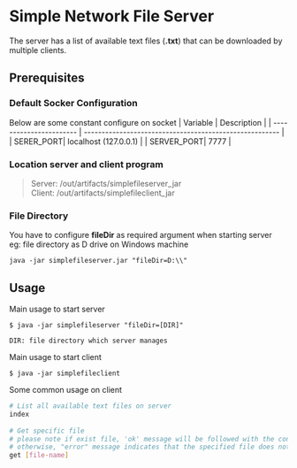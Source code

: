 
# Simple Network File Server  
  
  The server has a list of available text files (**.txt**) that can be downloaded by multiple clients.  
   
## Prerequisites  
  ### Default Socker Configuration
  Below are some constant configure on socket
  | Variable                | Description                                             |
| ----------------------- | ------------------------------------------------------- |
| SERER_PORT| localhost (127.0.0.1)                                  |
| SERVER_PORT| 7777                                  |
  
 ### Location server and client program
 >Server:  /out/artifacts/simplefileserver_jar          
 >Client:  /out/artifacts/simplefileclient_jar                         
 ### File Directory
 You have to configure **fileDir** as required argument when starting server  
 eg: file directory as D drive on Windows machine
```text  
java -jar simplefileserver.jar "fileDir=D:\\"  
```  
## Usage  
Main usage to start server
```shell
$ java -jar simplefileserver "fileDir=[DIR]"

DIR: file directory which server manages
```
Main usage to start client
```shell
$ java -jar simplefileclient
```
Some common usage  on client
```bash  
# List all available text files on server  
index  
  
# Get specific file  
# please note if exist file, 'ok' message will be followed with the content of the file  
# otherwise, "error" message indicates that the specified file does not exist on the server  
get [file-name]  
```